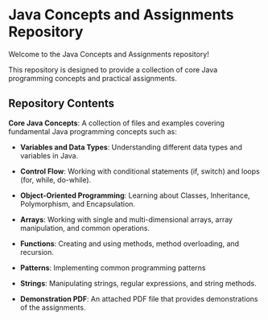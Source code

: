 # Java Concepts and Assignments Repository

Welcome to the Java Concepts and Assignments repository!

This repository is designed to provide a collection of core Java programming concepts and practical assignments.

## Repository Contents

**Core Java Concepts**: A collection of files and examples covering fundamental Java programming concepts such as:
  - **Variables and Data Types**: Understanding different data types and variables in Java.
  - **Control Flow**: Working with conditional statements (if, switch) and loops (for, while, do-while).
  - **Object-Oriented Programming**: Learning about Classes, Inheritance, Polymorphism, and Encapsulation.
  - **Arrays**: Working with single and multi-dimensional arrays, array manipulation, and common operations.
  - **Functions**: Creating and using methods, method overloading, and recursion.
  - **Patterns**: Implementing common programming patterns 
  - **Strings**: Manipulating strings, regular expressions, and string methods.

- **Demonstration PDF**: An attached PDF file that provides demonstrations of the assignments.


